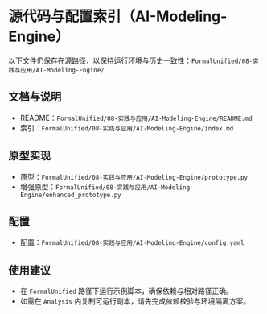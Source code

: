 # 源代码与配置索引（AI-Modeling-Engine）

以下文件仍保存在源路径，以保持运行环境与历史一致性：`FormalUnified/08-实践与应用/AI-Modeling-Engine/`

## 文档与说明

- README：`FormalUnified/08-实践与应用/AI-Modeling-Engine/README.md`
- 索引：`FormalUnified/08-实践与应用/AI-Modeling-Engine/index.md`

## 原型实现

- 原型：`FormalUnified/08-实践与应用/AI-Modeling-Engine/prototype.py`
- 增强原型：`FormalUnified/08-实践与应用/AI-Modeling-Engine/enhanced_prototype.py`

## 配置

- 配置：`FormalUnified/08-实践与应用/AI-Modeling-Engine/config.yaml`

## 使用建议

- 在 `FormalUnified` 路径下运行示例脚本，确保依赖与相对路径正确。
- 如需在 `Analysis` 内复制可运行副本，请先完成依赖校验与环境隔离方案。
